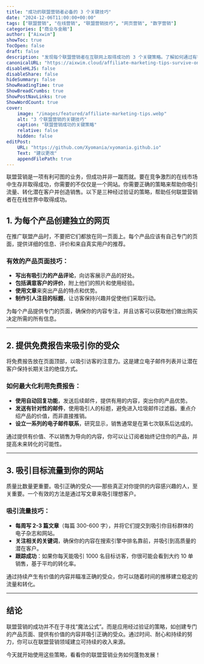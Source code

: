 ```yaml
---
title: "成功的联盟营销者必备的 3 个关键技巧"
date: "2024-12-06T11:00:00+00:00"
tags: ["联盟营销", "在线营销", "联盟营销技巧", "网页营销", "数字营销"]
categories: ["商业与金融"]
author: ["Aixwim"]
showToc: true
TocOpen: false
draft: false
description: "发现每个联盟营销者在互联网上取得成功的 3 个关键策略。了解如何通过有针对性的内容、免费报告和高质量流量来提高销量。"
canonicalURL: "https://aixwim.cloud/affiliate-marketing-tips-survive-online"
disableHLJS: false
disableShare: false
hideSummary: false
ShowReadingTime: true
ShowBreadCrumbs: true
ShowPostNavLinks: true
ShowWordCount: true
cover:
    image: "/images/featured/affiliate-marketing-tips.webp"
    alt: "3 个联盟营销的关键技巧"
    caption: "联盟营销成功的关键策略"
    relative: false
    hidden: false
editPost:
    URL: "https://github.com/Xyomania/xyomania.github.io"
    Text: "建议更改"
    appendFilePath: true
---
```


联盟营销是一项有利可图的业务，但成功并非一蹴而就。要在竞争激烈的在线市场中生存并取得成功，你需要的不仅仅是一个网站。你需要正确的策略来帮助你吸引流量、转化潜在客户并创造销售。以下是三种经过验证的策略，帮助任何联盟营销者在在线世界中取得成功。

<!--more-->

## 1. 为每个产品创建独立的网页

在推广联盟产品时，不要把它们都放在同一页面上。每个产品应该有自己专门的页面，提供详细的信息、评价和来自真实用户的推荐。

### 有效的产品页面技巧：
- **写出有吸引力的产品评论**，向访客展示产品的好处。
- **包括满意客户的评价**，附上他们的照片和使用经验。
- **使用文章**来突出产品的特点和优势。
- **制作引人注目的标题**，让访客保持兴趣并促使他们采取行动。

为每个产品提供专门的页面，确保你的内容专注，并且访客可以获取他们做出购买决定所需的所有信息。

---

## 2. 提供免费报告来吸引你的受众

将免费报告放在页面顶部，以吸引访客的注意力。这是建立电子邮件列表并让潜在客户保持长期关注的绝佳方式。

### 如何最大化利用免费报告：
- **使用自动回复功能**，发送后续邮件，提供有用的内容，突出你的产品优势。
- **发送有针对性的邮件**，使用吸引人的标题，避免进入垃圾邮件过滤器。重点介绍产品的价值，而非直接推销。
- **设立一系列的电子邮件联系**，研究显示，销售通常是在第七次联系后达成的。

通过提供有价值、不以销售为导向的内容，你可以让订阅者始终记住你的产品，并提高未来转化的可能性。

---

## 3. 吸引目标流量到你的网站

质量比数量更重要。吸引正确的受众——那些真正对你提供的内容感兴趣的人，至关重要。一个有效的方法是通过写文章来吸引理想客户。

### 吸引流量技巧：
- **每周写 2-3 篇文章**（每篇 300-600 字），并将它们提交到吸引你目标群体的电子杂志和网站。
- **关注相关的关键词**，确保你的内容在搜索引擎中排名靠前，并吸引到高质量的潜在客户。
- **跟踪成功**：如果你每天能吸引 1000 名目标访客，你很可能会看到大约 10 单销售，基于平均的转化率。

通过持续产生有价值的内容并瞄准正确的受众，你可以随着时间的推移建立稳定的流量和转化。

---

## 结论

联盟营销的成功并不在于寻找“魔法公式”。而是应用经过验证的策略，如创建专门的产品页面、提供有价值的内容并吸引正确的受众。通过时间、耐心和持续的努力，你可以在联盟营销领域建立可持续的收入来源。

今天就开始使用这些策略，看看你的联盟营销业务如何蓬勃发展！
